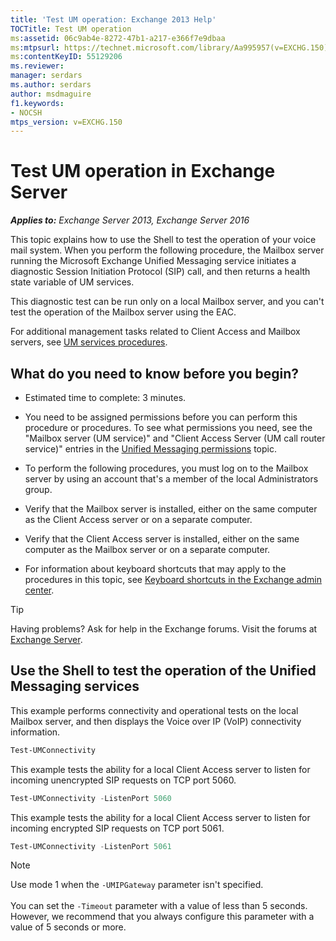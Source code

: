 ```yaml
---
title: 'Test UM operation: Exchange 2013 Help'
TOCTitle: Test UM operation
ms:assetid: 06c9ab4e-8272-47b1-a217-e366f7e9dbaa
ms:mtpsurl: https://technet.microsoft.com/library/Aa995957(v=EXCHG.150)
ms:contentKeyID: 55129206
ms.reviewer: 
manager: serdars
ms.author: serdars
author: msdmaguire
f1.keywords:
- NOCSH
mtps_version: v=EXCHG.150
---
```


# Test UM operation in Exchange Server

_**Applies to:** Exchange Server 2013, Exchange Server 2016_

This topic explains how to use the Shell to test the operation of your voice mail system. When you perform the following procedure, the Mailbox server running the Microsoft Exchange Unified Messaging service initiates a diagnostic Session Initiation Protocol (SIP) call, and then returns a health state variable of UM services.

This diagnostic test can be run only on a local Mailbox server, and you can't test the operation of the Mailbox server using the EAC.

For additional management tasks related to Client Access and Mailbox servers, see [UM services procedures](um-services-procedures-exchange-2013-help.md).

## What do you need to know before you begin?

- Estimated time to complete: 3 minutes.

- You need to be assigned permissions before you can perform this procedure or procedures. To see what permissions you need, see the "Mailbox server (UM service)" and "Client Access Server (UM call router service)" entries in the [Unified Messaging permissions](unified-messaging-permissions-exchange-2013-help.md) topic.

- To perform the following procedures, you must log on to the Mailbox server by using an account that's a member of the local Administrators group.

- Verify that the Mailbox server is installed, either on the same computer as the Client Access server or on a separate computer.

- Verify that the Client Access server is installed, either on the same computer as the Mailbox server or on a separate computer.

- For information about keyboard shortcuts that may apply to the procedures in this topic, see [Keyboard shortcuts in the Exchange admin center](keyboard-shortcuts-in-the-exchange-admin-center-2013-help.md).

> [!TIP]
> Having problems? Ask for help in the Exchange forums. Visit the forums at [Exchange Server](https://social.technet.microsoft.com/forums/office/home?category=exchangeserver).

## Use the Shell to test the operation of the Unified Messaging services

This example performs connectivity and operational tests on the local Mailbox server, and then displays the Voice over IP (VoIP) connectivity information.

```powershell
Test-UMConnectivity
```

This example tests the ability for a local Client Access server to listen for incoming unencrypted SIP requests on TCP port 5060.

```powershell
Test-UMConnectivity -ListenPort 5060
```

This example tests the ability for a local Client Access server to listen for incoming encrypted SIP requests on TCP port 5061.

```powershell
Test-UMConnectivity -ListenPort 5061
```

> [!NOTE]
> Use mode 1 when the <CODE>-UMIPGateway</CODE> parameter isn't specified. <br/><br/> You can set the <CODE>-Timeout</CODE> parameter with a value of less than 5&nbsp;seconds. However, we recommend that you always configure this parameter with a value of 5&nbsp;seconds or more.
